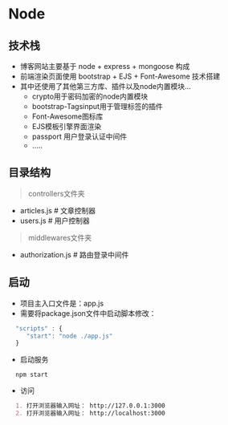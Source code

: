 # Node
## 技术栈
- 博客网站主要基于 node + express + mongoose 构成
- 前端渲染页面使用 bootstrap + EJS + Font-Awesome 技术搭建
- 其中还使用了其他第三方库、插件以及node内置模块...
  - crypto用于密码加密的node内置模块
  - bootstrap-Tagsinput用于管理标签的插件
  - Font-Awesome图标库
  - EJS模板引擎界面渲染
  - passport 用户登录认证中间件
  - .....
## 目录结构
> controllers文件夹
  - articles.js # 文章控制器
  - users.js    # 用户控制器
> middlewares文件夹
  - authorization.js # 路由登录中间件
  
## 启动
 - 项目主入口文件是：app.js
 - 需要将package.json文件中启动脚本修改：
 ```js
   "scripts" : {
      "start": "node ./app.js"
   }
 ```
 - 启动服务
 ```shell
   npm start
 ```
 - 访问
 ```markdown
   1. 打开浏览器输入网址： http://127.0.0.1:3000
   2. 打开浏览器输入网址： http://localhost:3000
 ```
